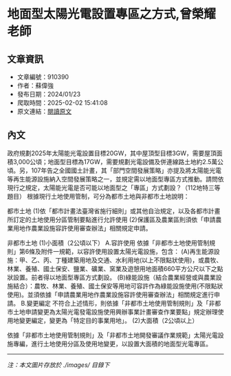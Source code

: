# 地面型太陽光電設置專區之方式,曾榮耀老師

## 文章資訊
- 文章編號：910390
- 作者：蘇偉強
- 發布日期：2024/01/23
- 爬取時間：2025-02-02 15:41:08
- 原文連結：[閱讀原文](https://real-estate.get.com.tw/Columns/detail.aspx?no=910390)

## 內文
政府規劃2025年太陽能光電設置目標20GW，其中屋頂型目標3GW，需要屋頂面積3,000公頃；地面型目標為17GW，需要規劃光電設備及併連線路土地約2.5萬公頃。另，107年告之全國國土計畫，其「部門空間發展策略」亦提及將太陽能光電等再生能源設施納入空間發展策略之一，並規定需以地面型專區方式推動。請問依現行之規定，太陽能光電是否可能以地面型之「專區」方式劃設？（112地特三等題目）
根據現行土地使用管制，可分為都市土地與非都市土地說明：

都市土地
(1)依「都市計畫法臺灣省施行細則」或其他自治規定，以及各都市計畫所訂定的土地使用分區管制要點進行允許使用
 (2)保護區及農業區則須依「申請農業用地作農業設施容許使用審查辦法」相關規定申請。

非都市土地
 (1)小面積（2公頃以下）
A.容許使用 依據「非都市土地使用管制規則」第6條及附件一規範，以容許使用設置太陽光電設施，包含： (A)再生能源設施：甲、乙、丙、丁種建築用地及交通、水利用地(以上不限點狀使用)，或農牧、林業、養殖、國土保安、鹽業、礦業、窯業及遊憩用地面積660平方公尺以下之點狀設置。前者得以地面型專區方式劃設。 (B)綠能設施（結合農業經營或與農業設施結合）：農牧、林業、養殖、國土保安等用地可容許作為綠能設施使用(不限點狀使用)。並須依據「申請農業用地作農業設施容許使用審查辦法」相關規定進行申請。
B.變更編定 不符合上述情形，則依據「非都市土地使用管制規則」及「非都市土地申請變更為太陽光電發電設施使用興辦事業計畫審查作業要點」規定辦理使用地變更編定，變更為「特定目的事業用地」。
 (2)大面積（2公頃以上）
 
依據「非都市土地使用管制規則」及「非都市土地開發審議作業規範」太陽光電設施專編，進行土地使用分區及使用地變更，以設置大面積的地面型光電專區。

---
*注：本文圖片存放於 ./images/ 目錄下*
